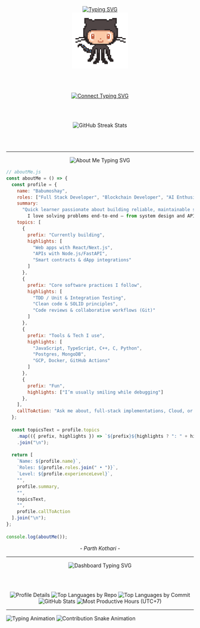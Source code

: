 <div align="center">

  <!-- Intro Typing Animation -->
  <a href="https://github.com/pkparthk">
    <img src="https://readme-typing-svg.demolab.com?font=Fira+Code&size=34&duration=8000&pause=1000&center=true&repeat=true&width=435&lines=Hi%2C+I'm+Parth+Kothari" alt="Typing SVG" />
  </a>

  <br />

  <!-- Octocat GIF -->
  <img src="octocat.gif" alt="Octocat Animation" width="150" />

  <br /><br />

  <!-- Connect Typing Animation -->
  <a href="http://0xparthdev.netlify.app/">
    <img src="https://readme-typing-svg.demolab.com?font=Fira+Code&duration=2000&pause=8000&center=true&repeat=false&width=435&lines=Connect+with+me" alt="Connect Typing SVG" />
  </a>

  <br /><br />

  <!-- GitHub Streak Stats -->
  <img src="https://github-readme-streak-stats-seven-azure.vercel.app?user=pkparthk&theme=tokyonight-duo&hide_border=true&border_radius=4" alt="GitHub Streak Stats" />

  <br /><br />

  <hr />

  <!-- About Me Heading -->
  <img src="https://readme-typing-svg.demolab.com?font=Fira+Code&size=28&duration=3000&pause=800&color=1DB9C3&center=true&vCenter=true&width=435&lines=%3CAbout+Me+%2F%3E" alt="About Me Typing SVG" />

</div>

<!-- About Me JavaScript Block: Left-Aligned Outside Centered Div -->
```javascript
// aboutMe.js
const aboutMe = () => {
  const profile = {
    name: "Babumoshay",
    roles: ["Full Stack Developer", "Blockchain Developer", "AI Enthusiast", "Google Cloud Developer"],
    summary:
      "Quick learner passionate about building reliable, maintainable software.
        I love solving problems end-to-end — from system design and APIs to testing and deployment.",
    topics: [
      {
        prefix: "Currently building",
        highlights: [
          "Web apps with React/Next.js",
          "APIs with Node.js/FastAPI",
          "Smart contracts & dApp integrations"
        ]
      },
      {
        prefix: "Core software practices I follow",
        highlights: [
          "TDD / Unit & Integration Testing",
          "Clean code & SOLID principles",
          "Code reviews & collaborative workflows (Git)"
        ]
      },
      {
        prefix: "Tools & Tech I use",
        highlights: [
          "JavaScript, TypeScript, C++, C, Python",
          "Postgres, MongoDB",
          "GCP, Docker, GitHub Actions"
        ]
      },
      {
        prefix: "Fun",
        highlights: ["I’m usually smiling while debugging"]
      },      
    ],
    callToAction: "Ask me about, full-stack implementations, Cloud, or DSA — happy to help!"
  };

  const topicsText = profile.topics
    .map(({ prefix, highlights }) => `${prefix}${highlights ? ": " + highlights.join(", ") : ""}`)
    .join("\n");

  return [
    `Name: ${profile.name}`,
    `Roles: ${profile.roles.join(" • ")}`,
    `Level: ${profile.experienceLevel}`,
    "",
    profile.summary,
    "",
    topicsText,
    "",
    profile.callToAction
  ].join("\n");
};

console.log(aboutMe());
````

<p align="center"><i>- Parth Kothari -</i></p>


<div align="center">

  <hr />

  <!-- Dashboard Heading -->

  <img src="https://readme-typing-svg.demolab.com?font=Fira+Code&size=28&duration=3000&pause=800&color=1DB9C3&center=true&vCenter=true&width=435&lines=%3CDashboard+%2F%3E" alt="Dashboard Typing SVG" />

<br /><br />

  <!-- GitHub Summary Cards -->

  <img src="http://github-profile-summary-cards.vercel.app/api/cards/profile-details?username=pkparthk&theme=transparent" alt="Profile Details" />
  <img src="http://github-profile-summary-cards.vercel.app/api/cards/repos-per-language?username=pkparthk&theme=transparent" alt="Top Languages by Repo" />
  <img src="http://github-profile-summary-cards.vercel.app/api/cards/most-commit-language?username=pkparthk&theme=transparent" alt="Top Languages by Commit" />
  <img src="http://github-profile-summary-cards.vercel.app/api/cards/stats?username=pkparthk&theme=transparent" alt="GitHub Stats" />
  <img src="http://github-profile-summary-cards.vercel.app/api/cards/productive-time?username=pkparthk&theme=transparent&utcOffset=7" alt="Most Productive Hours (UTC+7)" />

</div>

<hr />

<img src="https://readme-typing-svg.demolab.com?font=Fira+Code&size=25&pause=1000&center=true&width=435&lines=Contributions+under+Attack+!!" alt="Typing Animation" />
   
<img src="https://github.com/pkparthk/pkparthk/blob/output/snake2.svg" alt="Contribution Snake Animation" />
